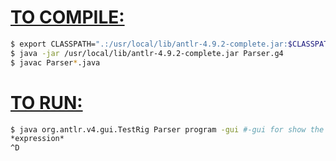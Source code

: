 # <u>TO COMPILE:</u>
```bash
$ export CLASSPATH=".:/usr/local/lib/antlr-4.9.2-complete.jar:$CLASSPATH"
$ java -jar /usr/local/lib/antlr-4.9.2-complete.jar Parser.g4
$ javac Parser*.java
```

# <u>TO RUN:</u>
```bash
$ java org.antlr.v4.gui.TestRig Parser program -gui #-gui for show the tree of the parser
*expression*
^D
```
